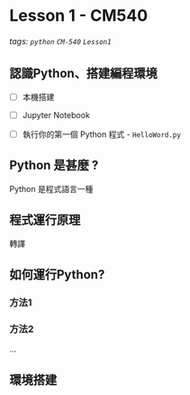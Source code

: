 # Lesson 1 - CM540
###### tags: `python` `CM-540` `Lesson1`

## 認識Python、搭建編程環境
+ [ ] 本機搭建
+ [ ] Jupyter Notebook
+ [ ] 執行你的第一個 Python 程式 - `HelloWord.py`


## Python 是甚麼 ?
Python 是程式語言一種

## 程式運行原理
轉譯

## 如何運行Python?
### 方法1
### 方法2
...

## 環境搭建